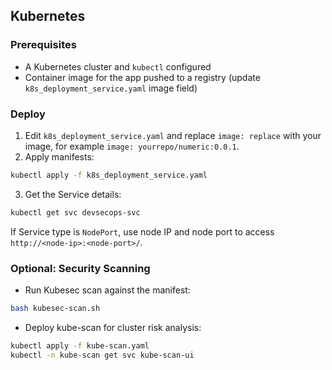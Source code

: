 ## Kubernetes

### Prerequisites
- A Kubernetes cluster and `kubectl` configured
- Container image for the app pushed to a registry (update `k8s_deployment_service.yaml` image field)

### Deploy
1. Edit `k8s_deployment_service.yaml` and replace `image: replace` with your image, for example `image: yourrepo/numeric:0.0.1`.
2. Apply manifests:
```bash
kubectl apply -f k8s_deployment_service.yaml
```
3. Get the Service details:
```bash
kubectl get svc devsecops-svc
```
If Service type is `NodePort`, use node IP and node port to access `http://<node-ip>:<node-port>/`.

### Optional: Security Scanning
- Run Kubesec scan against the manifest:
```bash
bash kubesec-scan.sh
```
- Deploy kube-scan for cluster risk analysis:
```bash
kubectl apply -f kube-scan.yaml
kubectl -n kube-scan get svc kube-scan-ui
```


